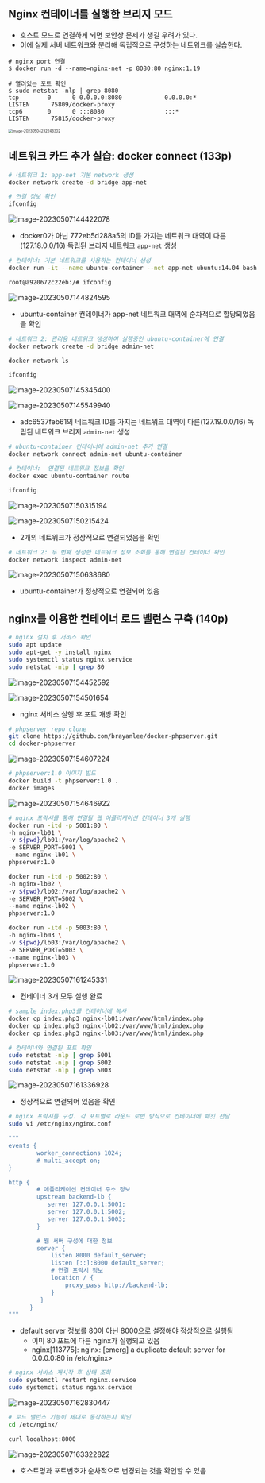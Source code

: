 ## Nginx 컨테이너를 실행한 브리지 모드

- 호스트 모드로 연결하게 되면 보안상 문제가 생길 우려가 있다. 
- 이에 실제 서버 네트워크와 분리해 독립적으로 구성하는 네트워크를 실습한다. 

```
# nginx port 연결
$ docker run -d --name=nginx-net -p 8080:80 nginx:1.19

# 열려있는 포트 확인
$ sudo netstat -nlp | grep 8080
tcp        0      0 0.0.0.0:8080            0.0.0.0:*               LISTEN      75809/docker-proxy  
tcp6       0      0 :::8080                 :::*                    LISTEN      75815/docker-proxy  
```

<img src="assets/image-20230504232243302.png" alt="image-20230504232243302" style="zoom:50%;" />



## 네트워크 카드 추가 실습: docker connect (133p)

```bash
# 네트워크 1: app-net 기본 network 생성
docker network create -d bridge app-net

# 연결 정보 확인
ifconfig
```

![image-20230507144422078](assets/image-20230507144422078.png)

- docker0가 아닌 772eb5d288a5의 ID를 가지는 네트워크 대역이 다른(127.18.0.0/16) 독립된 브리지 네트워크 `app-net` 생성

```bash
# 컨테이너: 기본 네트워크를 사용하는 컨테이너 생성
docker run -it --name ubuntu-container --net app-net ubuntu:14.04 bash

root@a920672c22eb:/# ifconfig
```

![image-20230507144824595](assets/image-20230507144824595.png)

- ubuntu-container 컨테이너가 app-net 네트워크 대역에 순차적으로 할당되었음을 확인

```bash
# 네트워크 2: 관리용 네트워크 생성하여 실행중인 ubuntu-container에 연결
docker network create -d bridge admin-net

docker network ls

ifconfig
```

![image-20230507145345400](assets/image-20230507145345400.png)

![image-20230507145549940](assets/image-20230507145549940.png)

- adc6537feb61의 네트워크 ID를 가지는 네트워크 대역이 다른(127.19.0.0/16) 독립된 네트워크 브리지 `admin-net` 생성



```bash
# ubuntu-container 컨테이너에 admin-net 추가 연결
docker network connect admin-net ubuntu-container 

# 컨테이너:  연결된 네트워크 정보를 확인
docker exec ubuntu-container route 

ifconfig
```



![image-20230507150315194](assets/image-20230507150315194.png)

![image-20230507150215424](assets/image-20230507150215424.png)

- 2개의 네트워크가 정상적으로 연결되었음을 확인



```bash
# 네트워크 2: 두 번째 생성한 네트워크 정보 조회를 통해 연결된 컨테이너 확인
docker network inspect admin-net
```

![image-20230507150638680](assets/image-20230507150638680.png)

- ubuntu-container가 정상적으로 연결되어 있음



## nginx를 이용한 컨테이너 로드 밸런스 구축 (140p)



```bash
# nginx 설치 후 서비스 확인
sudo apt update 
sudo apt-get -y install nginx
sudo systemctl status nginx.service
sudo netstat -nlp | grep 80
```

![image-20230507154452592](assets/image-20230507154452592.png)

![image-20230507154501654](assets/image-20230507154501654.png)

- nginx 서비스 실행 후 포트 개방 확인

```bash
# phpserver repo clone
git clone https://github.com/brayanlee/docker-phpserver.git
cd docker-phpserver
```

![image-20230507154607224](assets/image-20230507154607224.png)



```bash
# phpserver:1.0 이미지 빌드
docker build -t phpserver:1.0 .
docker images
```

![image-20230507154646922](assets/image-20230507154646922.png)

```bash
# nginx 프락시를 통해 연결될 웹 어플리케이션 컨테이너 3개 실행
docker run -itd -p 5001:80 \
-h nginx-lb01 \
-v ${pwd}/lb01:/var/log/apache2 \
-e SERVER_PORT=5001 \
--name nginx-lb01 \
phpserver:1.0

docker run -itd -p 5002:80 \
-h nginx-lb02 \
-v ${pwd}/lb02:/var/log/apache2 \
-e SERVER_PORT=5002 \
--name nginx-lb02 \
phpserver:1.0

docker run -itd -p 5003:80 \
-h nginx-lb03 \
-v ${pwd}/lb03:/var/log/apache2 \
-e SERVER_PORT=5003 \
--name nginx-lb03 \
phpserver:1.0
```

![image-20230507161245331](assets/image-20230507161245331.png)

- 컨테이너 3개 모두 실행 완료

```bash
# sample index.php3를 컨테이너에 복사
docker cp index.php3 nginx-lb01:/var/www/html/index.php
docker cp index.php3 nginx-lb02:/var/www/html/index.php
docker cp index.php3 nginx-lb03:/var/www/html/index.php
```



```bash
# 컨테이너와 연결된 포트 확인
sudo netstat -nlp | grep 5001
sudo netstat -nlp | grep 5002
sudo netstat -nlp | grep 5003
```

![image-20230507161336928](assets/image-20230507161336928.png)

- 정상적으로 연결되어 있음을 확인

```bash
# nginx 프락시를 구성. 각 포트별로 라운드 로빈 방식으로 컨테이너에 패킷 전달
sudo vi /etc/nginx/nginx.conf

"""
events {
        worker_connections 1024;
        # multi_accept on;
}

http {
        # 애플리케이션 컨테이너 주소 정보
        upstream backend-lb {
           server 127.0.0.1:5001;
           server 127.0.0.1:5002;
           server 127.0.0.1:5003;
        }

        # 웹 서버 구성에 대한 정보
        server {
            listen 8000 default_server;
            listen [::]:8000 default_server;
            # 연결 프락시 정보
            location / {
                proxy_pass http://backend-lb;
            }
         }
      }
"""
```

- default server 정보를 80이 아닌 8000으로 설정해야 정상적으로 실행됨
  - 이미 80 포트에 다른 nginx가 실행되고 있음
  - nginx[113775]: nginx: [emerg] a duplicate default server for 0.0.0.0:80 in /etc/nginx>

```bash
# nginx 서비스 재시작 후 상태 조회
sudo systemctl restart nginx.service
sudo systemctl status nginx.service
```

![image-20230507162830447](assets/image-20230507162830447.png)

```bash
# 로드 밸런스 기능이 제대로 동작하는지 확인
cd /etc/nginx/

curl localhost:8000
```

![image-20230507163322822](assets/image-20230507163322822.png)

- 호스트명과 포트번호가 순차적으로 변경되는 것을 확인할 수 있음

